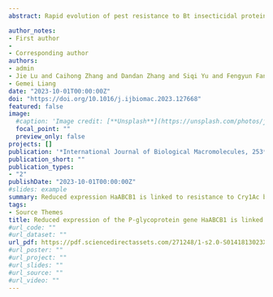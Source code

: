 ```yaml
---
abstract: Rapid evolution of pest resistance to Bt insecticidal proteins presents a serious threat to the sustainable use of Bt crops. The cotton bollworm has been extensively exposed to Bt cotton worldwide and has evolved resistance in laboratory and field. Previous studies have highlighted the significant roles played by the ABC transporter proteins in Bt resistance. In this study, the ORF of HaABCB1 was cloned and analyzed. The expression of HaABCB1 was detected in all developmental stages and tissues, with the highest expression in third instar larvae stage and hindgut tissue. Compared with susceptible strain, a remarkable decrease of HaABCB1 expression in Cry1Ac resistant strain while no significant change in Cry2Ab resistant strain were found. The HaABCB1 expression reduced after susceptible larvae induced by Cry1Ac, but no obvious expression changes after Cry2Ab exposure. RNAi-mediated down-regulation of HaABCB1 could lead to a significant reduction in larval susceptibility to Cry1Ac, but not to Cry2Ab, in susceptible strain. Genetic linkage analysis confirmed that decreased expression of the HaABCB1 mediates resistance to Cry1Ac, but not Cry2Ab resistance. This knowledge contributes to better understanding of the complex molecular mechanisms underlying Bt resistance and provide theoretical foundation for the development of new strategies for pest resistance management.

author_notes:
- First author
- 
- Corresponding author
authors:
- admin
- Jie Lu and Caihong Zhang and Dandan Zhang and Siqi Yu and Fengyun Fang and Zaw Lin Naing and Ei Thinzar Soe and Zhongwei Ding
- Gemei Liang
date: "2023-10-01T00:00:00Z"
doi: "https://doi.org/10.1016/j.ijbiomac.2023.127668"
featured: false
image:
  #caption: 'Image credit: [**Unsplash**](https://unsplash.com/photos/jdD8gXaTZsc)'
  focal_point: ""
  preview_only: false
projects: []
publication: '*International Journal of Biological Macromolecules, 253*(127668)'
publication_short: ""
publication_types:
- "2"
publishDate: "2023-10-01T00:00:00Z"
#slides: example
summary: Reduced expression HaABCB1 is linked to resistance to Cry1Ac but not Cry2Ab in Helicoverpa armigera
tags:
- Source Themes
title: Reduced expression of the P-glycoprotein gene HaABCB1 is linked to resistance to Bacillus thuringiensis Cry1Ac toxin but not Cry2Ab toxin in Helicoverpa armigera
#url_code: ""
#url_dataset: ""
url_pdf: https://pdf.sciencedirectassets.com/271248/1-s2.0-S0141813023X0035X/1-s2.0-S014181302304566X/main.pdf?X-Amz-Security-Token=IQoJb3JpZ2luX2VjECAaCXVzLWVhc3QtMSJHMEUCIFNxT%2BjSQ0mc1LkS%2F4Mq6DBOd2hXlng%2BevaWBy1y1vwgAiEArjPRrUyPGRqdykk40O4h8sdj3GFclGov1o8w0pg8g2IqswUIWBAFGgwwNTkwMDM1NDY4NjUiDBykn8HnyJjLaPg%2BYiqQBSsTT7rZI6SoqwsNb54XLsni6NX%2BhF1swKUQRKJAP0gwApoD4Hfw1Pt9cyK200zjvlWYaErbic9HEnDt%2BrOVN0VtLhbwAZ2YB1iqKdCvBl%2Bsgukb0dz8kqu4yYOZcM5A%2FuVwDP4xfFKndpPWQRvdLeSwtqnG7NoGg1Lak7KA%2FvgOkMwh1Gsx%2Bs%2FDJ3uGocIHnZHGcp3TnfhfPKUH3bsgH2dkrw%2F2WPkcpnEd3WPeGJ0CzWxR2%2BSvTyppWSFU9Iy7dpkzK3x1%2FONqzRUgvDdJTHlGY7j3AmcdM92cZ0IPoV49dpuRrTQ70DkPtmoCYqFEHM0eqm57PXIBx5mJWbJwe7Ohd17sHchMJhSDq8pJEyUZzDHFr2dudy72ukVZJ55wVF8RuDPZIdHhpmiuyaUFnryQo27MqPeoUOY1tVlYqeb3vvWx5GHmRpcXgd%2BA9pxXUOnHpkTfzh%2BXaUCOcuPjZuUPmZJ0sU2qWHvuvlGkHboxcvsRH%2BGouQjMB1sRvFYJ0AHfeQzqoF2ldQFERmy4ky53XS%2FOKrgtLhPiaAkGaMc4qWpBhe10soaAz3HO5O1nIYvC2Z1zCw%2B5FPx5BkmRLYa%2B3cMd%2FSQDr39ecUGXuzpLtzYmZ8gdVUqd%2BlIxSL2cWhDXd7esLr710wVYm7VQRC8zxm6oopvQF4HxVG51P6i6wLC%2F9qu7itebCoE%2BWBVR7iJFHsg%2FWFrzuWSZ9QhN6IAG2VQ%2B5kuA9JlOWvVb0F9NE6qt%2FuZuNthU8YxQ%2BHH4gxV5Tb6Vy%2FFQSrQ944bvp3RZquU59VMrR1Esg29riM0ip4DGF0StuNAakkfAea5l7w%2BnYfUBz1QKu7BlZEt2v8GllbW54E%2B0u7uOaddE8fD4MNrbl6oGOrEBEN2UkSg6ykWbHRbwbgr5DvjXc0SEkmqhjIKpxPkhr5usbAfCfIHGq%2BaaG4NLc1rACLaeaVPQDBx0Z0m5nnZSD33EG6ToMM6sKoFe3e9hKQA1qOsiwKAQuhI5qq7W8ZkDjqw5nXWeCjRUDyLM0bnRiRa6VYXg2L%2B57rY1bmnRn%2B2KMO4zXDLmhX4PRswY9rpGwGVwZHe0kzil7aVpOg2n3rskeP%2Fgh0PbTv5T2dssfTsY&X-Amz-Algorithm=AWS4-HMAC-SHA256&X-Amz-Date=20231104T080741Z&X-Amz-SignedHeaders=host&X-Amz-Expires=300&X-Amz-Credential=ASIAQ3PHCVTYQSZAVJZF%2F20231104%2Fus-east-1%2Fs3%2Faws4_request&X-Amz-Signature=a1dee000cbcac2d21f495ad17b509c40d1b0b11e38223371d1469c97139a92da&hash=8b09bc61bdd02a849429b8ca5793d8ece0a7e9dbc9a3b09cb164192572992644&host=68042c943591013ac2b2430a89b270f6af2c76d8dfd086a07176afe7c76c2c61&pii=S014181302304566X&tid=spdf-c513752d-8c4a-42da-a3d4-2b2ebd6c2d12&sid=0122d3d38ebe4043cd0ae8745c9083be790bgxrqa&type=client&tsoh=d3d3LnNjaWVuY2VkaXJlY3QuY29t&ua=19085e5456015a015950&rr=820b5d60bd580441&cc=cn
#url_poster: ""
#url_project: ""
#url_slides: ""
#url_source: ""
#url_video: ""
---
```



